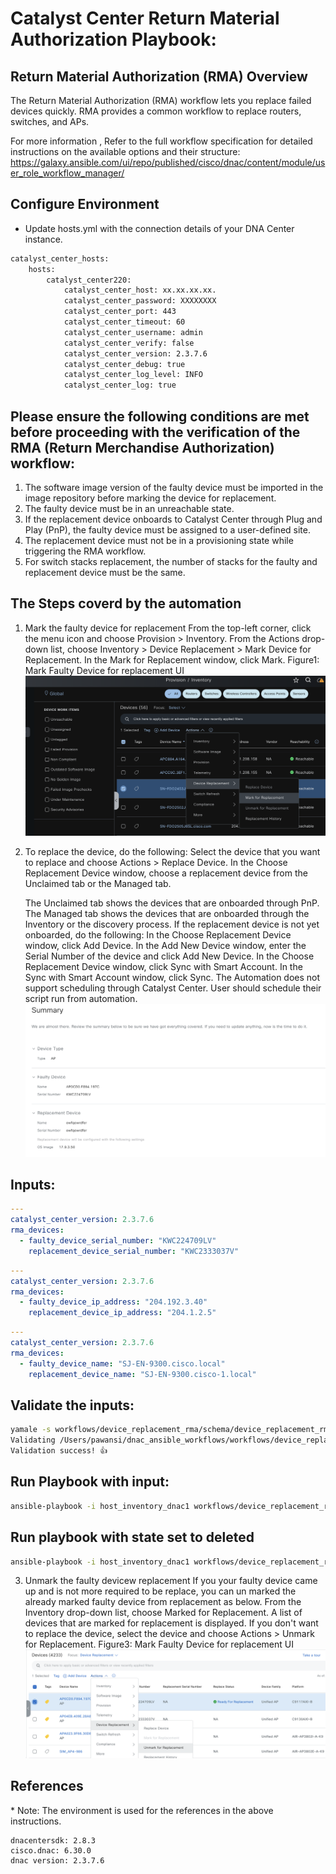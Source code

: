 
# Catalyst Center Return Material Authorization Playbook:

## Return Material Authorization (RMA) Overview

The Return Material Authorization (RMA) workflow lets you replace failed devices quickly. RMA provides a common workflow to replace routers, switches, and APs.

For more information , Refer to the full workflow specification for detailed instructions on the available options and their structure: https://galaxy.ansible.com/ui/repo/published/cisco/dnac/content/module/user_role_workflow_manager/

## Configure Environment
- Update hosts.yml with the connection details of your DNA Center instance. 

```bash
catalyst_center_hosts:
    hosts:
        catalyst_center220:
            catalyst_center_host: xx.xx.xx.xx.
            catalyst_center_password: XXXXXXXX
            catalyst_center_port: 443
            catalyst_center_timeout: 60
            catalyst_center_username: admin
            catalyst_center_verify: false
            catalyst_center_version: 2.3.7.6
            catalyst_center_debug: true
            catalyst_center_log_level: INFO
            catalyst_center_log: true
```


## Please ensure the following conditions are met before proceeding with the verification of the RMA (Return Merchandise Authorization) workflow:

1. The software image version of the faulty device must be imported in the image repository before marking the device for replacement.
2. The faulty device must be in an unreachable state.
3. If the replacement device onboards to Catalyst Center through Plug and Play (PnP), the faulty device must be assigned to a user-defined site.
4. The replacement device must not be in a provisioning state while triggering the RMA workflow.
5. For switch stacks replacement, the number of stacks for the faulty and replacement device must be the same.

## The Steps coverd by the automation
1. Mark the faulty device for replacement
    From the top-left corner, click the menu icon and choose Provision > Inventory.
    From the Actions drop-down list, choose Inventory > Device Replacement > Mark Device for Replacement.
    In the Mark for Replacement window, click Mark.
    Figure1: Mark Faulty Device for replacement UI
    ![Alt text](./images/mark_device_replacement.png)

2. To replace the device, do the following:
    Select the device that you want to replace and choose Actions > Replace Device.
    In the Choose Replacement Device window, choose a replacement device from the Unclaimed tab or the Managed tab.

    The Unclaimed tab shows the devices that are onboarded through PnP. The Managed tab shows the devices that are onboarded through the Inventory or the discovery process.
    If the replacement device is not yet onboarded, do the following:
    In the Choose Replacement Device window, click Add Device.
    In the Add New Device window, enter the Serial Number of the device and click Add New Device.
    In the Choose Replacement Device window, click Sync with Smart Account.
    In the Sync with Smart Account window, click Sync.
    The Automation does not support scheduling through Catalyst Center. 
    User should schedule their script run from automation.
    ![Alt text](./images/replacement.png)

## Inputs:
```yaml
---
catalyst_center_version: 2.3.7.6
rma_devices: 
  - faulty_device_serial_number: "KWC224709LV"
    replacement_device_serial_number: "KWC2333037V"
```

```yaml
---
catalyst_center_version: 2.3.7.6
rma_devices: 
  - faulty_device_ip_address: "204.192.3.40"
    replacement_device_ip_address: "204.1.2.5"
```

```yaml
---
catalyst_center_version: 2.3.7.6
rma_devices: 
  - faulty_device_name: "SJ-EN-9300.cisco.local"
    replacement_device_name: "SJ-EN-9300.cisco-1.local"
```

## Validate the inputs:
```bash
yamale -s workflows/device_replacement_rma/schema/device_replacement_rma_schema.yml workflows/device_replacement_rma/vars/device_replacement_rma_input.yml
Validating /Users/pawansi/dnac_ansible_workflows/workflows/device_replacement_rma/vars/device_replacement_rma_input.yml...
Validation success! 👍
```
## Run Playbook with input:

```bash
ansible-playbook -i host_inventory_dnac1 workflows/device_replacement_rma/playbook/device_replacement_rma_playbook.yml --e VARS_FILE_PATH=../vars/device_replacement_rma_input.yml  -vvv
```

## Run playbook with state set to deleted
```bash
ansible-playbook -i host_inventory_dnac1 workflows/device_replacement_rma/playbook/delete_device_replacement_rma_playbook.yml --e VARS_FILE_PATH=../vars/device_replacement_rma_input.yml  -vvv
```

3. Unmark the faulty devicew replacement
    If you your faulty device came up and is not more required to be replace, you can un marked the already marked faulty device from replacement as below. 
    From the Inventory drop-down list, choose Marked for Replacement.
    A list of devices that are marked for replacement is displayed.
    If you don't want to replace the device, select the device and choose Actions > Unmark for Replacement.
    Figure3: Mark Faulty Device for replacement UI
    ![Alt text](./images/unmark_faulty_device.png)


## References
  \* Note: The environment is used for the references in the above instructions.
  ```
  dnacentersdk: 2.8.3
  cisco.dnac: 6.30.0
  dnac version: 2.3.7.6



